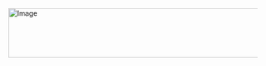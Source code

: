 <img width="623" height="101" alt="Image" src="https://github.com/user-attachments/assets/2a955cde-8f30-4a29-97e5-16069bb5dff0" />
